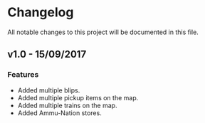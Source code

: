 # Changelog    
All notable changes to this project will be documented in this file.

## v1.0 - 15/09/2017

### Features
- Added multiple blips.
- Added multiple pickup items on the map.
- Added multiple trains on the map.
- Added Ammu-Nation stores.